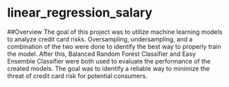 # linear_regression_salary
##Overview
The goal of this project was to utilize machine learning models to analyze credit card risks. Oversampling, undersampling, and a combination of the two were done to identify the best way to properly train the model. After this, Balanced Random Forest Classifier and Easy Ensemble Classifier were both used to evaluate the performance of the created models. The goal was to identify a reliable way to minimize the threat of credit card risk for potential consumers. 
